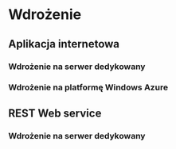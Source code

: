 # Wdrożenie #

## Aplikacja internetowa ##

### Wdrożenie na serwer dedykowany ###

### Wdrożenie na platformę Windows Azure ###

## REST Web service ##

### Wdrożenie na serwer dedykowany ###

 
